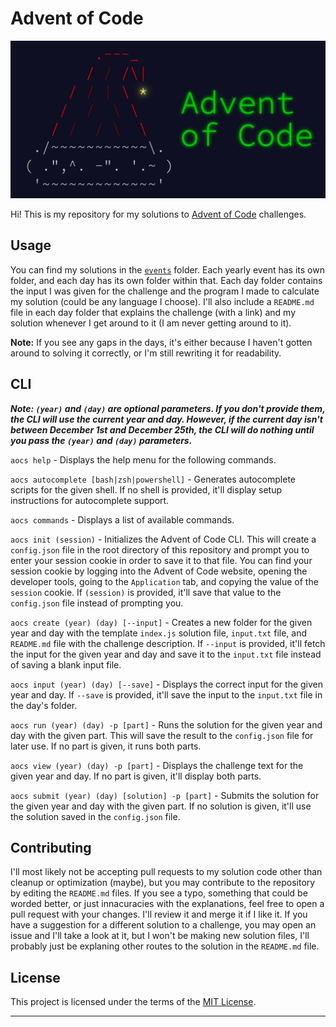 # Advent of Code

![Advent of Code Banner](assets/images/aoc-banner.jpeg)

Hi! This is my repository for my solutions to [Advent of Code](https://adventofcode.com/) challenges. 

## Usage

You can find my solutions in the [`events`](events) folder. Each yearly event has its own folder, and each day has its own folder within that. Each day folder contains the input I was given for the challenge and the program I made to calculate my solution (could be any language I choose). I'll also include a `README.md` file in each day folder that explains the challenge (with a link) and my solution whenever I get around to it (I am never getting around to it).

**Note:** If you see any gaps in the days, it's either because I haven't gotten around to solving it correctly, or I'm still rewriting it for readability. 

## CLI

***Note: `(year)` and `(day)` are optional parameters. If you don't provide them, the CLI will use the current year and day. However, if the current day isn't between December 1st and December 25th, the CLI will do nothing until you pass the `(year)` and `(day)` parameters.***

`aocs help` - Displays the help menu for the following commands.

`aocs autocomplete [bash|zsh|powershell]` - Generates autocomplete scripts for the given shell. If no shell is provided, it'll display setup instructions for autocomplete support.

`aocs commands` - Displays a list of available commands.

`aocs init (session)` - Initializes the Advent of Code CLI. This will create a `config.json` file in the root directory of this repository and prompt you to enter your session cookie in order to save it to that file. You can find your session cookie by logging into the Advent of Code website, opening the developer tools, going to the `Application` tab, and copying the value of the `session` cookie. If `(session)` is provided, it'll save that value to the `config.json` file instead of prompting you.

`aocs create (year) (day) [--input]` - Creates a new folder for the given year and day with the template `index.js` solution file, `input.txt` file, and `README.md` file with the challenge description. If `--input` is provided, it'll fetch the input for the given year and day and save it to the `input.txt` file instead of saving a blank input file.

`aocs input (year) (day) [--save]` - Displays the correct input for the given year and day. If `--save` is provided, it'll save the input to the `input.txt` file in the day's folder.

`aocs run (year) (day) -p [part]` - Runs the solution for the given year and day with the given part. This will save the result to the `config.json` file for later use. If no part is given, it runs both parts.

<!-- `aocs test (year) (day) -p [part]` - Runs the tests for the given year and day with the given part. If no part is given, it runs both parts. -->

`aocs view (year) (day) -p [part]` - Displays the challenge text for the given year and day. If no part is given, it'll display both parts.

`aocs submit (year) (day) [solution] -p [part]` - Submits the solution for the given year and day with the given part. If no solution is given, it'll use the solution saved in the `config.json` file.

## Contributing

I'll most likely not be accepting pull requests to my solution code other than cleanup or optimization (maybe), but you may contribute to the repository by editing the `README.md` files. If you see a typo, something that could be worded better, or just innacuracies with the explanations, feel free to open a pull request with your changes. I'll review it and merge it if I like it. If you have a suggestion for a different solution to a challenge, you may open an issue and I'll take a look at it, but I won't be making new solution files, I'll probably just be explaning other routes to the solution in the `README.md` file.

## License

This project is licensed under the terms of the [MIT License](https://opensource.org/licenses/MIT).

---

